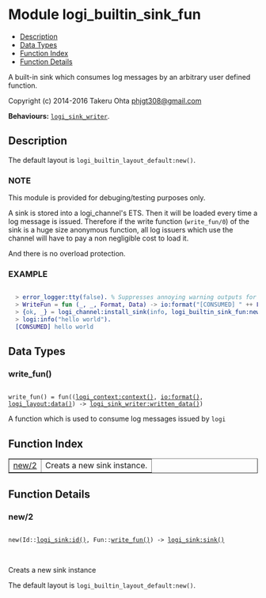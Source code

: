 

# Module logi_builtin_sink_fun #
* [Description](#description)
* [Data Types](#types)
* [Function Index](#index)
* [Function Details](#functions)

A built-in sink which consumes log messages by an arbitrary user defined function.

Copyright (c) 2014-2016 Takeru Ohta <phjgt308@gmail.com>

__Behaviours:__ [`logi_sink_writer`](logi_sink_writer.md).

<a name="description"></a>

## Description ##

The default layout is `logi_builtin_layout_default:new()`.


### <a name="NOTE">NOTE</a> ###

This module is provided for debuging/testing purposes only.

A sink is stored into a logi_channel's ETS.
Then it will be loaded every time a log message is issued.
Therefore if the write function (`write_fun/0`) of the sink is a huge size anonymous function,
all log issuers which use the channel will have to pay a non negligible cost to load it.

And there is no overload protection.


### <a name="EXAMPLE">EXAMPLE</a> ###


```erlang

  > error_logger:tty(false). % Suppresses annoying warning outputs for brevity
  > WriteFun = fun (_, _, Format, Data) -> io:format("[CONSUMED] " ++ Format ++ "\n", Data) end.
  > {ok, _} = logi_channel:install_sink(info, logi_builtin_sink_fun:new(WriteFun)).
  > logi:info("hello world").
  [CONSUMED] hello world
```

<a name="types"></a>

## Data Types ##




### <a name="type-write_fun">write_fun()</a> ###


<pre><code>
write_fun() = fun((<a href="logi_context.md#type-context">logi_context:context()</a>, <a href="io.md#type-format">io:format()</a>, <a href="logi_layout.md#type-data">logi_layout:data()</a>) -&gt; <a href="logi_sink_writer.md#type-written_data">logi_sink_writer:written_data()</a>)
</code></pre>

 A function which is used to consume log messages issued by `logi`

<a name="index"></a>

## Function Index ##


<table width="100%" border="1" cellspacing="0" cellpadding="2" summary="function index"><tr><td valign="top"><a href="#new-2">new/2</a></td><td>Creats a new sink instance.</td></tr></table>


<a name="functions"></a>

## Function Details ##

<a name="new-2"></a>

### new/2 ###

<pre><code>
new(Id::<a href="logi_sink.md#type-id">logi_sink:id()</a>, Fun::<a href="#type-write_fun">write_fun()</a>) -&gt; <a href="logi_sink.md#type-sink">logi_sink:sink()</a>
</code></pre>
<br />

Creats a new sink instance

The default layout is `logi_builtin_layout_default:new()`.

